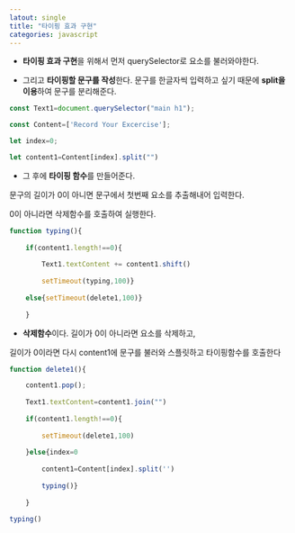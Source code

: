 ```yaml
---
latout: single
title: "타이핑 효과 구현"
categories: javascript
---
```


- **타이핑 효과 구현**을 위해서 먼저 querySelector로 요소를 불러와야한다.

- 그리고 **타이핑할 문구를 작성**한다. 문구를 한글자씩 입력하고 싶기 때문에 **split을 이용**하여 문구를 분리해준다.

```javascript
const Text1=document.querySelector("main h1");

const Content=['Record Your Excercise'];

let index=0;

let content1=Content[index].split("")
```


- 그 후에 **타이핑 함수**를 만들어준다.

문구의 길이가 0이 아니면 문구에서 첫번째 요소를 추출해내어 입력한다.

0이 아니라면 삭제함수를 호출하여 실행한다.

```javascript
function typing(){
    
    if(content1.length!==0){
        
        Text1.textContent += content1.shift()
        
        setTimeout(typing,100)}
    
    else{setTimeout(delete1,100)}
   
    }
```

- **삭제함수**이다. 길이가 0이 아니라면 요소를 삭제하고,

길이가 0이라면 다시 content1에 문구를 불러와 스플릿하고 타이핑함수를 호출한다

```javascript
function delete1(){

    content1.pop();
    
    Text1.textContent=content1.join("")
    
    if(content1.length!==0){
        
        setTimeout(delete1,100)
    
    }else{index=0
        
        content1=Content[index].split('')
        
        typing()}
    
    }
        
typing()
```
